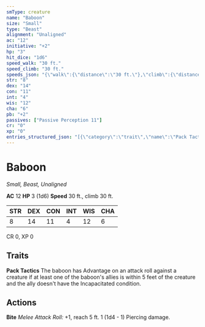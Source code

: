 ```yaml
---
smType: creature
name: "Baboon"
size: "Small"
type: "Beast"
alignment: "Unaligned"
ac: "12"
initiative: "+2"
hp: "3"
hit_dice: "1d6"
speed_walk: "30 ft."
speed_climb: "30 ft."
speeds_json: "{\"walk\":{\"distance\":\"30 ft.\"},\"climb\":{\"distance\":\"30 ft.\"}}"
str: "8"
dex: "14"
con: "11"
int: "4"
wis: "12"
cha: "6"
pb: "+2"
passives: ["Passive Perception 11"]
cr: "0"
xp: "0"
entries_structured_json: "[{\"category\":\"trait\",\"name\":\"Pack Tactics\",\"text\":\"The baboon has Advantage on an attack roll against a creature if at least one of the baboon's allies is within 5 feet of the creature and the ally doesn't have the Incapacitated condition.\"},{\"category\":\"action\",\"name\":\"Bite\",\"text\":\"*Melee Attack Roll:* +1, reach 5 ft. 1 (1d4 - 1) Piercing damage.\",\"kind\":\"Melee Attack Roll\",\"to_hit\":\"+1\",\"range\":\"5 ft\",\"damage\":\"1 (1d4 - 1) Piercing\"}]"
---
```


# Baboon
*Small, Beast, Unaligned*

**AC** 12
**HP** 3 (1d6)
**Speed** 30 ft., climb 30 ft.

| STR | DEX | CON | INT | WIS | CHA |
| --- | --- | --- | --- | --- | --- |
| 8 | 14 | 11 | 4 | 12 | 6 |

CR 0, XP 0

## Traits

**Pack Tactics**
The baboon has Advantage on an attack roll against a creature if at least one of the baboon's allies is within 5 feet of the creature and the ally doesn't have the Incapacitated condition.

## Actions

**Bite**
*Melee Attack Roll:* +1, reach 5 ft. 1 (1d4 - 1) Piercing damage.
